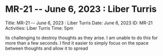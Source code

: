 # MR-21 -- June 6, 2023 : Liber Turris

Title: MR-21 -- June 6, 2023 : Liber Turris
Date: June 6, 2023
ID: MR-21
Activities: Liber Turris
Time: 5pm

its challenging to destroy thoughts as they arise. I am unable to do this for more than a few seconds. I find it easier to simply focus on the space between thoughts and allow it to spread
